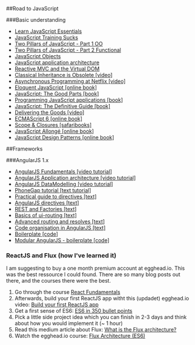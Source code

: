 ##Road to JavaScript

###Basic understanding
- [Learn JavaScript Essentials](https://medium.com/javascript-scene/learn-javascript-b631a4af11f2)
- [JavaScript Training Sucks](https://medium.com/javascript-scene/javascript-training-sucks-284b53666245)
- [Two Pillars of JavaScript - Part 1 OO](https://medium.com/javascript-scene/the-two-pillars-of-javascript-ee6f3281e7f3)
- [Two Pillars of JavaScript - Part 2 Functional](https://medium.com/javascript-scene/the-two-pillars-of-javascript-pt-2-functional-programming-a63aa53a41a4)
- [JavaScript Objects](http://davidwalsh.name/javascript-objects)
- [JavaScript application architecture](https://medium.com/@addyosmani/javascript-application-architecture-on-the-road-to-2015-d8125811101b)
- [Reactive MVC and the Virtual DOM](http://futurice.com/blog/reactive-mvc-and-the-virtual-dom)
- [Classical Inheritance is Obsolete [video]](https://vimeo.com/69255635)
- [Asynchronous Programming at Netflix [video]](https://www.youtube.com/watch?v=gawmdhCNy-A)
- [Eloquent JavaScript [online book]](http://eloquentjavascript.net/)
- [JavaScript: The Good Parts [book]](http://www.amazon.com/gp/product/0596517742/ref=as_li_tl?ie=UTF8&camp=1789&creative=390957&creativeASIN=0596517742&linkCode=as2&tag=ericleads-20&linkId=2DWOTC3SBWNMRXDK)
- [Programming JavaScript applications [book]](https://ericelliottjs.com/product/programming-javascript-applications-paper-ebook-bundle/)
- [JavaScript: The Definitive Guide [book]](http://www.amazon.com/gp/product/0596805527/ref=as_li_tl?ie=UTF8&camp=1789&creative=390957&creativeASIN=0596805527&linkCode=as2&tag=ericleads-20&linkId=HUKGG4O7ZORE6LTQ)
- [Delivering the Goods [video]](https://www.youtube.com/watch?v=R8W_6xWphtw)
- [ECMAScript 6 [online book]](https://leanpub.com/understandinges6/read)
- [Scope & Closures [safaribooks]](https://www.safaribooksonline.com/library/view/scope-and-closures/9781449335571/)
- [JavaScript Allongé [online book]](https://leanpub.com/javascript-allonge/read)
- [JavaScript Design Patterns [online book]](http://addyosmani.com/resources/essentialjsdesignpatterns/book/)

##Frameworks

###AngularJS 1.x
- [AngularJS Fundamentals [video tutorial]](https://egghead.io/series/angularjs-app-from-scratch-getting-started)
- [AngularJS Application architecture [video tutorial]](https://egghead.io/series/angularjs-application-architecture)
- [AngularJS DataModelling [video tutorial]](https://egghead.io/series/angularjs-data-modeling)
- [PhoneGap tutorial [text tutorial]](https://docs.angularjs.org/tutorial)
- [Practical guide to directives [text]](http://www.sitepoint.com/practical-guide-angularjs-directives/)
- [AngularJS directives [text]](http://www.ng-newsletter.com/posts/directives.html)
- [REST and Factories [text]](http://weblogs.asp.net/dwahlin/using-an-angularjs-factory-to-interact-with-a-restful-service)
- [Basics of ui-routing [text]](http://joelhooks.com/blog/2013/07/22/the-basics-of-using-ui-router-with-angularjs/)
- [Advanced routing and resolves [text]](https://medium.com/opinionated-angularjs/advanced-routing-and-resolves-a2fcbf874a1c)
- [Code organisation in AngularJS [text]](https://medium.com/opinionated-angularjs/scalable-code-organization-in-angularjs-9f01b594bf06)
- [Boilerplate [code]](http://joshdmiller.github.io/ng-boilerplate/#/home)
- [Modular AngularJS - boilerplate [code]](https://github.com/colintoh/modular-angular)

### ReactJS and Flux (how I've learned it)
I am suggesting to buy a one month premium account at egghead.io. This was the best ressource I could found. There are so many blog posts out there, and the courses there were the best.

1. Go through the course [React Fundamentals](https://egghead.io/series/react-fundamentals)
2. Afterwards, build your first ReactJS app witht this (updadet) egghead.io video: [Build your first ReactJS app](https://egghead.io/series/build-your-first-react-js-application)
2. Get a first sense of ES6: [ES6 in 350 bullet points](https://ponyfoo.com/articles/es6)
3. Pick a little side project idea which you can finish in 2-3 days and think about how you would implement it (~ 1 hour)
4. Read this medium article about Flux: [What is the Flux architecture?](https://medium.com/brigade-engineering/what-is-the-flux-application-architecture-b57ebca85b9e#.yk7emu5su)
5. Watch the egghead.io course: [Flux Architecture (ES6)](https://egghead.io/series/react-flux-architecture-es6)


